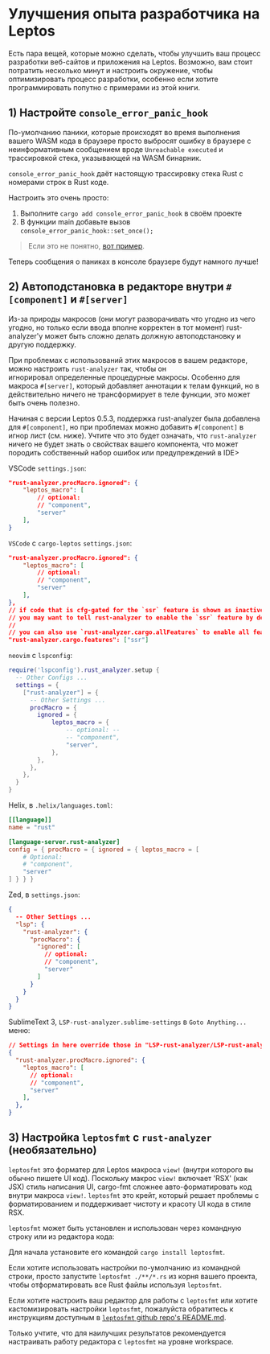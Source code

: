 # Улучшения опыта разработчика на Leptos

Есть пара вещей, которые можно сделать, чтобы улучшить ваш процесс разработки веб-сайтов и приложения на Leptos.
Возможно, вам стоит потратить несколько минут и настроить окружение, чтобы оптимизировать процесс разработки,
особенно если хотите программировать попутно с примерами из этой книги.

## 1) Настройте `console_error_panic_hook`

По-умолчанию паники, которые происходят во время выполнения вашего WASM кода в браузере просто выбросят ошибку в браузере
с неинформативным сообщением вроде `Unreachable executed` и трассировкой стека, указывающей на WASM бинарник.

`console_error_panic_hook` даёт настоящую трассировку стека Rust с номерами строк в Rust коде.

Настроить это очень просто:

1. Выполните `cargo add console_error_panic_hook` в своём проекте
2. В функции main добавьте вызов `console_error_panic_hook::set_once();`

> Если это не понятно, [вот пример](https://github.com/leptos-rs/leptos/blob/main/examples/counter/src/main.rs#L4-L15).

Теперь сообщения о паниках в консоле браузере будут намного лучше!

## 2) Автоподстановка в редакторе внутри `#[component]` и `#[server]`

Из-за природы макросов (они могут разворачивать что угодно из чего угодно, но только если ввода вполне корректен в тот 
момент) rust-analyzer'у может быть сложно делать должную автоподстановку и другую поддержку.

При проблемах с использований этих макросов в вашем редакторе, можно настроить `rust-analyzer` так, чтобы он  
игнорировал определенные процедурные макросы. Особенно для макроса `#[server]`, который добавляет аннотации к телам функций,
но в действительно ничего не трансформирует в теле функции, это может быть очень полезно.

Начиная с версии Leptos 0.5.3, поддержка rust-analyzer была добавлена для `#[component]`, но при проблемах
можно добавить `#[component]` в игнор лист (см. ниже).
Учтите что это будет означать, что `rust-analyzer` ничего не будет знать о свойствах вашего компонента, что может породить 
собственный набор ошибок или предупреждений в IDE>

VSCode `settings.json`:

```json
"rust-analyzer.procMacro.ignored": {
	"leptos_macro": [
        // optional:
		// "component",
		"server"
	],
}
```

`VSCode` с `cargo-leptos` `settings.json`:
```json
"rust-analyzer.procMacro.ignored": {
	"leptos_macro": [
        // optional:
		// "component",
		"server"
	],
},
// if code that is cfg-gated for the `ssr` feature is shown as inactive,
// you may want to tell rust-analyzer to enable the `ssr` feature by default
//
// you can also use `rust-analyzer.cargo.allFeatures` to enable all features
"rust-analyzer.cargo.features": ["ssr"]
```

`neovim` с `lspconfig`:

```lua
require('lspconfig').rust_analyzer.setup {
  -- Other Configs ...
  settings = {
    ["rust-analyzer"] = {
      -- Other Settings ...
      procMacro = {
        ignored = {
            leptos_macro = {
                -- optional: --
                -- "component",
                "server",
            },
        },
      },
    },
  }
}
```

Helix, в `.helix/languages.toml`:

```toml
[[language]]
name = "rust"

[language-server.rust-analyzer]
config = { procMacro = { ignored = { leptos_macro = [
	# Optional:
	# "component",
	"server"
] } } }
```

Zed, в `settings.json`:

```json
{
  -- Other Settings ...
  "lsp": {
    "rust-analyzer": {
      "procMacro": {
        "ignored": [
          // optional:
          // "component",
          "server"
        ]
      }
    }
  }
}
```

SublimeText 3, `LSP-rust-analyzer.sublime-settings` в `Goto Anything...` меню:

```json
// Settings in here override those in "LSP-rust-analyzer/LSP-rust-analyzer.sublime-settings"
{
  "rust-analyzer.procMacro.ignored": {
    "leptos_macro": [
      // optional:
      // "component",
      "server"
    ],
  },
}
```


## 3) Настройка `leptosfmt` с `rust-analyzer` (необязательно)

`leptosfmt` это форматер для Leptos макроса `view!`  (внутри которого вы обычно пишете UI код).
Поскольку макрос `view!` включает 'RSX' (как JSX) стиль написания UI, cargo-fmt сложнее авто-форматировать код внутри макроса `view!`. `leptosfmt` это крейт, который решает проблемы с форматированием и поддерживает чистоту и красоту UI кода в стиле RSX.

`leptosfmt` может быть установлен и использован через командную строку или из редактора кода:

Для начала установите его командой  `cargo install leptosfmt`.

Если хотите использовать настройки по-умолчанию из командной строки, просто запустите `leptosfmt ./**/*.rs` из корня вашего проекта, чтобы отформатировать все Rust файлы используя `leptosfmt`.

Если хотите настроить ваш редактор для работы с `leptosfmt` или хотите кастомизировать настройки `leptosfmt`, пожалуйста обратитесь к инструкциям доступным в [`leptosfmt` github repo's README.md](https://github.com/bram209/leptosfmt).

Только учтите, что для наилучших результатов рекомендуется настраивать работу редактора c `leptosfmt` на уровне workspace.
